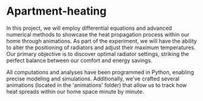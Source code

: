 # Apartment-heating
In this project, we will employ differential equations and advanced numerical methods to showcase the heat propagation process within our home through animations. As part of the experiment, we will have the ability to alter the positioning of radiators and adjust their maximum temperatures. Our primary objective is to discover optimal radiator settings, striking the perfect balance between our comfort and energy savings.

All computations and analyses have been programmed in Python, enabling precise modeling and simulations. Additionally, we've crafted several animations (located in the 'animations' folder) that allow us to track how heat spreads within our home space minute by minute.
